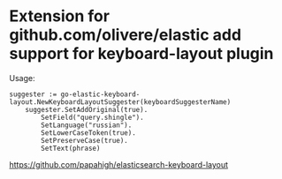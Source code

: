 # Extension for github.com/olivere/elastic add support for keyboard-layout plugin

Usage:
```
suggester := go-elastic-keyboard-layout.NewKeyboardLayoutSuggester(keyboardSuggesterName)
	suggester.SetAddOriginal(true).
		SetField("query.shingle").
		SetLanguage("russian").
		SetLowerCaseToken(true).
		SetPreserveCase(true).
		SetText(phrase)
```

https://github.com/papahigh/elasticsearch-keyboard-layout
